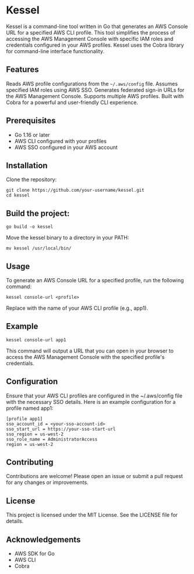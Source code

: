 # Kessel
Kessel is a command-line tool written in Go that generates an AWS Console URL for a specified AWS CLI profile. This tool simplifies the process of accessing the AWS Management Console with specific IAM roles and credentials configured in your AWS profiles. Kessel uses the Cobra library for command-line interface functionality.

## Features
Reads AWS profile configurations from the `~/.aws/config` file.
Assumes specified IAM roles using AWS SSO.
Generates federated sign-in URLs for the AWS Management Console.
Supports multiple AWS profiles.
Built with Cobra for a powerful and user-friendly CLI experience.

## Prerequisites
- Go 1.16 or later
- AWS CLI configured with your profiles
- AWS SSO configured in your AWS account

## Installation
Clone the repository:

```
git clone https://github.com/your-username/kessel.git
cd kessel
```
## Build the project:
```
go build -o kessel
```
Move the kessel binary to a directory in your PATH:
```
mv kessel /usr/local/bin/
```
## Usage
To generate an AWS Console URL for a specified profile, run the following command:

```
kessel console-url <profile>
```
Replace <profile> with the name of your AWS CLI profile (e.g., app1).

## Example
```
kessel console-url app1
```
This command will output a URL that you can open in your browser to access the AWS Management Console with the specified profile's credentials.

## Configuration
Ensure that your AWS CLI profiles are configured in the ~/.aws/config file with the necessary SSO details. Here is an example configuration for a profile named app1:

```
[profile app1]
sso_account_id = <your-sso-account-id>
sso_start_url = https://your-sso-start-url
sso_region = us-west-2
sso_role_name = AdministratorAccess
region = us-west-2
```
## Contributing
Contributions are welcome! Please open an issue or submit a pull request for any changes or improvements.

## License
This project is licensed under the MIT License. See the LICENSE file for details.

## Acknowledgements

- AWS SDK for Go
- AWS CLI
- Cobra
